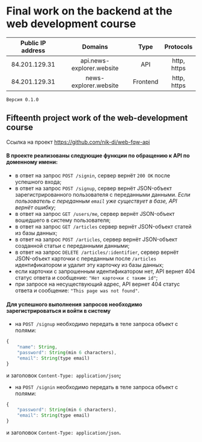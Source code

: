 # Final work on the backend at the web development course

|Public IP address|Domains|Type|Protocols|
|:-------------:|:-------------:|:-----:|:---:|
|84.201.129.31|api.news-explorer.website|API|http, https|
|84.201.129.31|news-explorer.website|Frontend|http, https|

`Версия 0.1.0`
## Fifteenth project work of the web-development course
Ссылка на проект https://github.com/nik-di/web-fqw-api

#### В проекте реализованы следующие функции по обращению к API по доменному имени:
* в ответ на запрос `POST /signin`, сервер вернёт `200 ОК` после успешного входа;
* в ответ на запрос `POST /signup`, сервер вернёт JSON-объект зарегистрированного пользователя с переданными данными.
*Если пользователь с переданным `email` уже существует в базе, API вернёт ошибку*;
* в ответ на запрос `GET /users/me`, сервер вернёт JSON-объект вошедшего в систему пользователя;
* в ответ на запрос `GET /articles` сервер вернёт JSON-объект статей из базы данных;
* в ответ на запрос `POST /articles`, сервер вернёт JSON-объект созданной статьи с переданными данными;
* в ответ на запрос `DELETE /articles/:identifier`, сервер вернёт JSON-объект карточки с переданным после `/articles` идентификатором и удалит эту карточку из базы данных;
* если карточки с запрошенным идентификатором нет, API вернет 404 статус ответа и сообщение: `"Нет карточки с таким id"`;
* при запросе на несуществующий адрес, API вернет 404 статус ответа и сообщение: `"This page was not found"`.

#### Для успешного выполнения запросов необходимо зарегистрироваться и войти в систему 
* на `POST /signup` необходимо передать в теле запроса объект с полями:
```javascript 
{ 
    "name": String,
    "password": String(min 6 characters),
    "email": String(type email) 
}
```
и заголовок `Content-Type: application/json`**;**
* на `POST /signin` необходимо передать в теле запроса объект с полями:
```javascript 
{ 
    "password": String(min 6 characters),
    "email": String(type email) 
}
```
и заголовок `Content-Type: application/json`**.**
